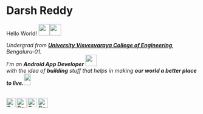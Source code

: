 # Darsh Reddy

Hello World! <img src="https://github.com/TheDudeThatCode/TheDudeThatCode/blob/master/Assets/Hi.gif" width="29px" height="30px"><img src="https://github.com/TheDudeThatCode/TheDudeThatCode/blob/master/Assets/Earth.gif" width="30px" height="30px">

<p>
  <em>
    Undergrad from <a href="https://www.uvce.ac.in/"> <b>University Visvesvaraya College of Engineering</b></a>, Bengaluru-01. <br>
    I'm an <b>Android App Developer</b> <img src="https://github.com/TheDudeThatCode/TheDudeThatCode/blob/master/Assets/Developer.gif" width="30px" height="30px"> <br>
    with the idea of <b>building</b> stuff that helps in making <b>our world a better place to live.</b><img src="https://github.com/TheDudeThatCode/TheDudeThatCode/blob/master/Assets/Rocket.gif" width="18px" height="30px">
  </em>  
</p>
<br>

  <a href="https://in.linkedin.com/in/DarshReddy">
    <img align="left" alt="Darsh Reddy | Linkedin" width="24px" src="https://github.com/TheDudeThatCode/TheDudeThatCode/blob/master/Assets/Linkedin.svg" />
  </a>
  <a href="https://twitter.com/darsh__reddy">
    <img align="left" alt="Darsh Reddy | Twitter" width="26px" src="https://github.com/TheDudeThatCode/TheDudeThatCode/blob/master/Assets/Twitter.svg" />
  </a>
  <a href="https://www.instagram.com/eddy__shan">
    <img align="left" alt="Darsh Reddy | Instagram" width="24px" src="https://github.com/TheDudeThatCode/TheDudeThatCode/blob/master/Assets/Instagram.svg" />
  </a>
  <a href="mailto:darshreddy14@gmail.com">
    <img align="left" alt="Darsh Reddy | Gmail" width="26px" src="https://github.com/TheDudeThatCode/TheDudeThatCode/blob/master/Assets/Gmail.svg" />
  </a>
